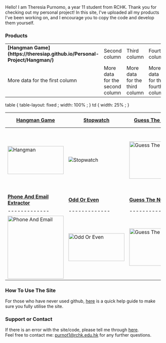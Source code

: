Hello! I am Theresia Purnomo, a year 11 student from RCHK. Thank you for checking out my personal project! In this site, I've uploaded all my products I've been working on, and I encourage you to copy the code and develop them yourself. 

### Products

<table>
<tr>
  <td><b>[Hangman Game](https://theresiap.github.io/Personal-Project/Hangman/)</b></td>
  <td>Second column</td>
  <td>Third column</td>
  <td>Fourth column</td>
</tr>
<tr>
  <td>More data for the first column</td>
  <td>More data for the second column</td>
  <td>More data for the third column</td>
  <td>More data for the fourth column</td>
</tr>
</table>

table {
  table-layout: fixed ;
  width: 100% ;
}
td {
  width: 25% ;
}

| <b>[Hangman Game](https://theresiap.github.io/Personal-Project/Hangman/)</b>  | <b>[Stopwatch](https://theresiap.github.io/Personal-Project/Stopwatch/)</b> | <b>[Guess The Number](https://theresiap.github.io/Personal-Project/GuessTheNumber/)</b>  | <b>[Phone And Email Extractor](https://theresiap.github.io/Personal-Project/PhoneAndEmail/)</b>  |
| ------------- | ------------- | ------------- | ------------- |
| <img src="https://11points.com/wp-content/uploads/2012/09/dominatehangman-1600.jpg" style="width:181px; height:90.395px" alt="Hangman">  | <img src="https://thumbs.dreamstime.com/b/close-up-isolated-hand-presses-stopwatch-start-button-sport-measurements-metrology-close-up-isolated-hand-125484559.jpg" alt="Stopwatch">  | <img src="https://www.funbrain.com/assets/img/content-cards/F2qRmLhRnmebc8jJAUjr_GuessTheNumber%403x.png" style="width:181px; height:121.4765" alt="Guess The Number">  | <img src="http://www.freelanceprojects.in/wp-content/uploads/2016/06/smart-phone-as-email-solution2.gif" style="width:181px; height:204.3068px" alt="Phone And Email">
| <b>[Phone And Email Extractor](https://theresiap.github.io/Personal-Project/PhoneAndEmail/)</b>  | <b>[Odd Or Even](https://github.com/Theresiap/Personal-Project/blob/master/Hangman/Hangman.md)</b> | <b>[Guess The Number](https://theresiap.github.io/Personal-Project/GuessTheNumber/)</b>  | <b>[Tic Tac Toe](https://theresiap.github.io/Personal-Project/TicTacToe/)</b>  |
| ------------- | ------------- | ------------- | ------------- |
| <img src="http://www.freelanceprojects.in/wp-content/uploads/2016/06/smart-phone-as-email-solution2.gif" style="width:181px; height:204.3068px" alt="Phone And Email">  | <img src="https://miro.medium.com/max/1600/1*R-Nk15cdtPJNYlIBl68dKg.jpeg" style="width:181px; height:90.3659px" alt="Odd Or Even">  | <img src="https://www.funbrain.com/assets/img/content-cards/F2qRmLhRnmebc8jJAUjr_GuessTheNumber%403x.png" style="width:181px; height:121.4765" alt="Guess The Number">  | <img src="https://s7.orientaltrading.com/is/image/OrientalTrading/13801632?$PDP_VIEWER_IMAGE$" style="width:181px; height:181px" alt="Tic Tac Toe">

### How To Use The Site
For those who have never used github, [here](https://theresiap.github.io/Personal-Project/Help/) is a quick help guide to make sure you fully utilise the site.

### Support or Contact

If there is an error with the site/code, please tell me through [here](https://theresiap.github.io/Personal-Project/ContactMe/). 
<br>
Feel free to contact me: <a href = "mailto: purnot1@rchk.edu.hk">purnot1@rchk.edu.hk</a> for any further questions.
